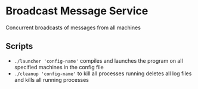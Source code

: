 # Broadcast Message Service
Concurrent broadcasts of messages from all machines

## Scripts
* `./launcher 'config-name'` compiles and launches the program on all specified machines in the config file
* `./cleanup 'config-name'` to kill all processes running </n> deletes all log files and kills all running processes
